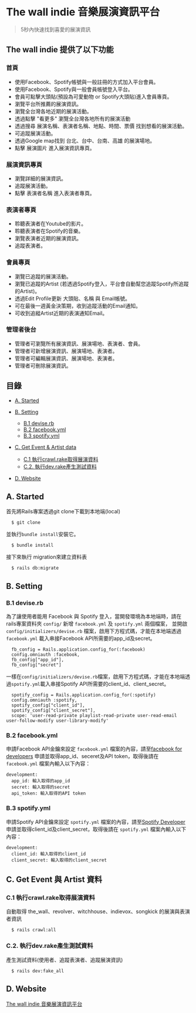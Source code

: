 # The wall indie 音樂展演資訊平台

> 5秒內快速找到喜愛的展演資訊

## The wall indie 提供了以下功能

### 首頁

- 使用Facebook、Spotify帳號與一般註冊的方式加入平台會員。
- 使用Facebook、Spotify與一般會員帳號登入平台。
- 會員可點擊大頭貼(預設為可愛動物 or Spotify大頭貼)進入會員專頁。
- 瀏覽平台所推薦的展演資訊。
- 瀏覽全台灣各地近期的展演活動。
- 透過點擊 "看更多" 瀏覽全台灣各地所有的展演活動
- 透過搜尋 展演名稱、表演者名稱、地點、時間、票價 找到想看的展演活動。
- 可追蹤展演活動。
- 透過Google map找到 台北、台中、台南、高雄 的展演場地。
- 點擊 展演圖片 進入展演資訊專頁。

### 展演資訊專頁

- 瀏覽詳細的展演資訊。
- 追蹤展演活動。
- 點擊 表演者名稱 進入表演者專頁。

### 表演者專頁

- 聆聽表演者在Youtube的影片。
- 聆聽表演者在Spotify的音樂。
- 瀏覽表演者近期的展演資訊。
- 追蹤表演者。

### 會員專頁

- 瀏覽已追蹤的展演活動。
- 瀏覽已追蹤的Artist (若透過Spotify登入，平台會自動幫您追蹤Spotify所追蹤的Artist)。
- 透過Edit Profile更新 大頭貼、名稱 與 Email帳號。
- 可在最後一週黃金決策期，收到追蹤活動的Email通知。
- 可收到追縱Artist近期的表演通知Email。

### 管理者後台

- 管理者可瀏覽所有展演資訊、展演場地、表演者、會員。
- 管理者可新增展演資訊、展演場地、表演者。
- 管理者可編輯展演資訊、展演場地、表演者。
- 管理者可刪除展演資訊。

## 目錄

* [A. Started](#A)
* [B. Setting](#B)
    - [B.1 devise.rb](#B.1)
    - [B.2 facebook.yml](#B.2)
    - [B.3 spotify.yml](#B.3)

* [C. Get Event & Artist data](#C)
    - [C.1 執行crawl.rake取得展演資料](#C.1)
    - [C.2. 執行dev.rake產生測試資料](#C.2)
* [D. Website](#4)

<h2 id="A">A. Started</h2>
首先將Rails專案透過git clone下載到本地端(local)

```
  $ git clone 
```

並執行`bundle install`安裝它。

```
  $ bundle install
```

接下來執行 migration來建立資料表

```
  $ rails db:migrate
```

<h2 id="B">B. Setting</h2>
<h3 id="B.1">B.1 devise.rb</h3>

為了讓使用者能用 Facebook 與 Spotify 登入，當開發環境為本地端時，請在rails專案資料夾 `config/` 新增 `facebook.yml` 及 `spotify.yml` 兩個檔案，
並開啟 `config/initializers/devise.rb` 檔案，啟用下方程式碼，才能在本地端透過 `facebook.yml` 載入串接Facebook API所需要的app_id及secret。

```
  fb_config = Rails.application.config_for(:facebook)
  config.omniauth :facebook,
  fb_config["app_id"],
  fb_config["secret"]
```

一樣在`config/initializers/devise.rb`檔案，啟用下方程式碼，才能在本地端透過`spotify.yml`載入串接Spotify API所需要的client_id、client_secret。

```
  spotify_config = Rails.application.config_for(:spotify)
  config.omniauth :spotify,
  spotify_config["client_id"], 
  spotify_config["client_secret"],
  scope: 'user-read-private playlist-read-private user-read-email user-follow-modify user-library-modify'
```

<h3 id="B.2">B.2 facebook.yml</h3>

申請Facebook API金鑰來設定 `facebook.yml` 檔案的內容，請至[facebook for developers](https://developers.facebook.com/apps) 申請並取得app_id、seceret及API token，取得後請在 `facebook.yml` 檔案內輸入以下內容：

```
development:
  app_id: 輸入取得的app_id
  secret: 輸入取得的secret
  api_token: 輸入取得的API token
```

<h3 id="B.3">B.3 spotify.yml</h3>

申請Spotify API金鑰來設定 `spotify.yml` 檔案的內容，請至[Spotify Developer](https://developer.spotify.com/my-applications/) 申請並取得client_id及client_secret，取得後請在 `spotify.yml` 檔案內輸入以下內容：

```
development:
  client_id: 輸入取得的client_id
  client_secret: 輸入取得的client_secret
```



<h2 id="C">C. Get Event 與 Artist 資料</h2>
<h3 id="C.1">C.1 執行crawl.rake取得展演資料</h3>

自動取得 the_wall、revolver、witchhouse、indievox、songkick 的展演與表演者資訊

```
  $ rails crawl:all
```

<h3 id="C.2">C.2. 執行dev.rake產生測試資料</h3>
產生測試資料(使用者、追蹤表演者、追蹤展演資訊)

```
  $ rails dev:fake_all
```



<h2 id="D">D. Website</h2>

[The wall indie 音樂展演資訊平台]()

